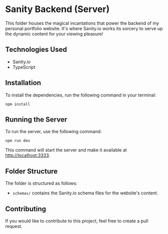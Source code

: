 
# Sanity Backend (Server)

This folder houses the magical incantations that power the backend of my personal portfolio website. It's where Sanity.io works its sorcery to serve up the dynamic content for your viewing pleasure!

## Technologies Used

* Sanity.io
* TypeScript

## Installation

To install the dependencies, run the following command in your terminal:

```
npm install
```

## Running the Server

To run the server, use the following command:

```
npm run dev
```

This command will start the server and make it available at [http://localhost:3333](http://localhost:3333/).

## Folder Structure

The folder is structured as follows:

* `schemas/` contains the Sanity.io schema files for the website's content.

## Contributing

If you would like to contribute to this project, feel free to create a pull request.
